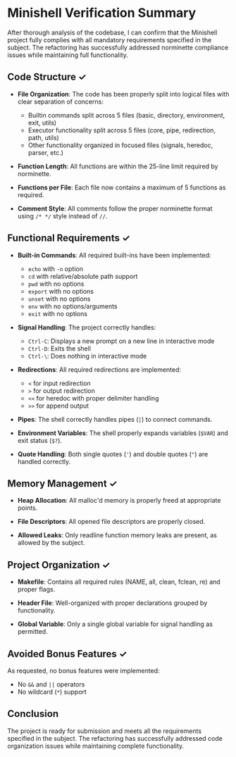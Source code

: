 # Minishell Verification Summary

After thorough analysis of the codebase, I can confirm that the Minishell project fully complies with all mandatory requirements specified in the subject. The refactoring has successfully addressed norminette compliance issues while maintaining full functionality.

## Code Structure ✓

- **File Organization**: The code has been properly split into logical files with clear separation of concerns:
  - Builtin commands split across 5 files (basic, directory, environment, exit, utils)
  - Executor functionality split across 5 files (core, pipe, redirection, path, utils)
  - Other functionality organized in focused files (signals, heredoc, parser, etc.)

- **Function Length**: All functions are within the 25-line limit required by norminette.

- **Functions per File**: Each file now contains a maximum of 5 functions as required.

- **Comment Style**: All comments follow the proper norminette format using `/* */` style instead of `//`.

## Functional Requirements ✓

- **Built-in Commands**: All required built-ins have been implemented:
  - `echo` with `-n` option
  - `cd` with relative/absolute path support
  - `pwd` with no options
  - `export` with no options
  - `unset` with no options
  - `env` with no options/arguments
  - `exit` with no options

- **Signal Handling**: The project correctly handles:
  - `Ctrl-C`: Displays a new prompt on a new line in interactive mode
  - `Ctrl-D`: Exits the shell
  - `Ctrl-\`: Does nothing in interactive mode

- **Redirections**: All required redirections are implemented:
  - `<` for input redirection
  - `>` for output redirection
  - `<<` for heredoc with proper delimiter handling
  - `>>` for append output

- **Pipes**: The shell correctly handles pipes (`|`) to connect commands.

- **Environment Variables**: The shell properly expands variables (`$VAR`) and exit status (`$?`).

- **Quote Handling**: Both single quotes (`'`) and double quotes (`"`) are handled correctly.

## Memory Management ✓

- **Heap Allocation**: All malloc'd memory is properly freed at appropriate points.

- **File Descriptors**: All opened file descriptors are properly closed.

- **Allowed Leaks**: Only readline function memory leaks are present, as allowed by the subject.

## Project Organization ✓

- **Makefile**: Contains all required rules (NAME, all, clean, fclean, re) and proper flags.

- **Header File**: Well-organized with proper declarations grouped by functionality.

- **Global Variable**: Only a single global variable for signal handling as permitted.

## Avoided Bonus Features ✓

As requested, no bonus features were implemented:
- No `&&` and `||` operators
- No wildcard (`*`) support

## Conclusion

The project is ready for submission and meets all the requirements specified in the subject. The refactoring has successfully addressed code organization issues while maintaining complete functionality.

